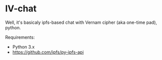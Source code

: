 # IV-chat
Well, it's basicaly ipfs-based chat with Vernam cipher (aka one-time pad), python.


Requirements:
* Python 3.x
* https://github.com/ipfs/py-ipfs-api

